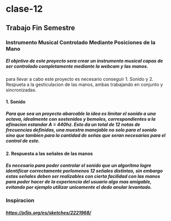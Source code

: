 # clase-12

## Trabajo Fin Semestre

### Instrumento Musical Controlado Mediante Posiciones de la Mano

##### El objetivo de este proyecto sera crear un instrumento musical capas de ser controlado completamente mediante la webcam y las manos. 
para llevar a cabo este proyecto es necesario conseguir 1. Sonido y 2. Respueta a la gesticulacion de las manos, ambas trabajando en conjunto y sincronizadas.

#### 1. Sonido

##### Para que sea un proyecto abarcable la idea es limitar el sonido a una octava, idealmente con sostenidos y bemoles, correspondientes a la afinacion estandar A = 440hz. Esto da un total de 12 notas de frecuencias definidas, una muestra manejable no solo para el sonido sino que tambien para la cantidad de señas que seran necesarias para el control de este.

#### 2. Respuesta a las señales de las manos 

##### Es necesario para poder controlar el sonido que un algoritmo logre identificar correctamente porlomenos 12 señales distintas, sin embargo estas señales deben ser realizables con cierta facilidad con las manos para poder hacer de la experiencia del usuario algo mas amigable, evitando por ejemplo utilizar unicamente el dedo anular levantado.

### Inspiracion

##### <https://p5js.org/es/sketches/2221968/>
